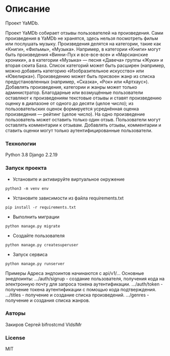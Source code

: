 # Описание
Проект YaMDb.

Проект YaMDb собирает отзывы пользователей на произведения. Сами произведения в YaMDb не хранятся, здесь нельзя посмотреть фильм или послушать музыку.
Произведения делятся на категории, такие как «Книги», «Фильмы», «Музыка». Например, в категории «Книги» могут быть произведения «Винни-Пух и все-все-все» и «Марсианские хроники», а в категории «Музыка» — песня «Давеча» группы «Жуки» и вторая сюита Баха. Список категорий может быть расширен (например, можно добавить категорию «Изобразительное искусство» или «Ювелирка»). 
Произведению может быть присвоен жанр из списка предустановленных (например, «Сказка», «Рок» или «Артхаус»). 
Добавлять произведения, категории и жанры может только администратор.
Благодарные или возмущённые пользователи оставляют к произведениям текстовые отзывы и ставят произведению оценку в диапазоне от одного до десяти (целое число); из пользовательских оценок формируется усреднённая оценка произведения — рейтинг (целое число). На одно произведение пользователь может оставить только один отзыв.
Пользователи могут оставлять комментарии к отзывам.
Добавлять отзывы, комментарии и ставить оценки могут только аутентифицированные пользователи.

### Технологии

Python 3.8 Django 2.2.19

### Запуск проекта

- Установите и активируйте виртуальное окружение
```
python3 -m venv env
``` 
- Установите зависимости из файла requirements.txt
```
pip install -r requirements.txt
``` 
- Выполнить миграции
```
python manage.py migrate
```
- Создайте пользователя
```
python manage.py createsuperuser
```
- Запуск сервиса
```
python manage.py runserver
```

Примеры
Адреса эндпоинтов начинаются с api/v1/... Основные энедпоинты: 
.../auth/signup - создание пользователя, получения кода на электронную почту для запроса токена аутентификации.
.../auth/token - получение токена аутентификации с помощью кода подтверждения.
.../titles - получение и создание списка произведений.
.../genres - получение и создания списка жанров.

### Авторы
Закиров Сергей
bifrostcmd
VldslMr

### License
MIT
